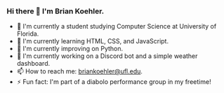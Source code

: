 ### Hi there 👋 I'm Brian Koehler.

- 🏫 I'm currently a student studying Computer Science at University of Florida.
- 🌱 I'm currently learning HTML, CSS, and JavaScript.
- 🐍 I'm currently improving on Python.
- 🔭 I'm currently working on a Discord bot and a simple weather dashboard.
- 📫 How to reach me: briankoehler@ufl.edu.
- ⚡ Fun fact: I'm part of a diabolo performance group in my freetime!

<!--
**briankoehler/briankoehler** is a ✨ _special_ ✨ repository because its `README.md` (this file) appears on your GitHub profile.

Here are some ideas to get you started:

- 🔭 I’m currently working on ...
- 🌱 I’m currently learning ...
- 👯 I’m looking to collaborate on ...
- 🤔 I’m looking for help with ...
- 💬 Ask me about ...
- 📫 How to reach me: ...
- 😄 Pronouns: ...
- ⚡ Fun fact: ...
-->
